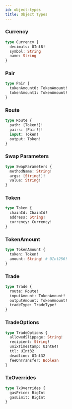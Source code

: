 ```yaml
---
id: object-types
title: Object Types
---
```


### Currency

```graphql
type Currency {
  decimals: UInt8!
  symbol: String
  name: String
}
```

### Pair

```graphql
type Pair {
  tokenAmount0: TokenAmount!
  tokenAmount1: TokenAmount!
}
```

### Route

```graphql
type Route {
  path: [Token!]!
  pairs: [Pair!]!
  input: Token!
  output: Token!
}
```

### Swap Parameters

```graphql
type SwapParameters {
  methodName: String!
  args: [String!]!
  value: String!
}
```

### Token

```graphql
type Token {
  chainId: ChainId!
  address: String!
  currency: Currency!
}
```

### TokenAmount

```graphql
type TokenAmount {
  token: Token!
  amount: String! # UInt256!
}
```

### Trade

```graphql
type Trade {
  route: Route!
  inputAmount: TokenAmount!
  outputAmount: TokenAmount!
  tradeType: TradeType!
}
```

### TradeOptions

```graphql
type TradeOptions {
  allowedSlippage: String!
  recipient: String!
  unixTimestamp: UInt64!
  ttl: UInt32
  deadline: UInt32
  feeOnTransfer: Boolean
}
```

### TxOverrides

```graphql
type TxOverrides {
  gasPrice: BigInt
  gasLimit: BigInt
}
```
